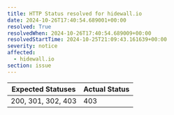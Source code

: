 ```yaml
---
title: HTTP Status resolved for hidewall.io
date: 2024-10-26T17:40:54.689001+00:00
resolved: True
resolvedWhen: 2024-10-26T17:40:54.689009+00:00
resolvedStartTime: 2024-10-25T21:09:43.161639+00:00
severity: notice
affected:
  - hidewall.io
section: issue
---
```


| Expected Statuses | Actual Status  |
|-------------------|----------------|
| 200, 301, 302, 403 | 403 |
